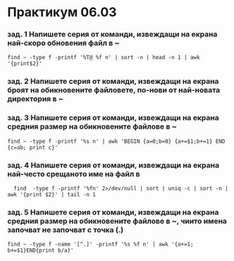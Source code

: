 # Практикум 06.03
### зад. 1 Напишете серия от команди, извеждащи на екрана най-скоро обновения файл в ~

    find ~ -type f -printf '%T@ %f n' | sort -n | head -n 1 | awk '{print$2}'

### зад. 2 Напишете серия от команди, извеждащи на екрана броят на обикновените файловете, по-нови от най-новата директория в ~

### зад. 3 Напишете серия от команди, извеждащи на екрана средния размер на обикновените файлове в ~

    find ~ -type f -printf '%s n' | awk 'BEGIN {a=0;b=0} {a+=$1;b+=1} END {c=ab; print c}'

### зад. 4 Напишете серия от команди, извеждащи на екрана най-често срещаното име на файл в 

      find  -type f -printf '%fn' 2>/dev/null | sort | uniq -c | sort -n | awk '{print $2}' | tail -n 1

### зад. 5 Напишете серия от команди, извеждащи на екрана средния размер на обикновените файлове в ~, чиито имена започват не започват с точка (.)

    find ~ -type f -name '[^.]' -printf '%s %f n' | awk '{a+=1; b+=$1}END{print b/a}'
